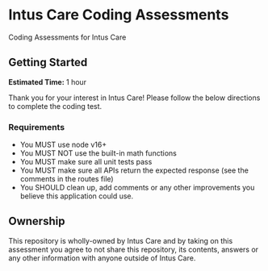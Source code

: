 # Intus Care Coding Assessments

Coding Assessments for Intus Care

## Getting Started 

**Estimated Time:** 1 hour

Thank you for your interest in Intus Care! Please follow the below directions to complete the coding test.

### Requirements

- You MUST use node v16+
- You MUST NOT use the built-in math functions
- You MUST make sure all unit tests pass
- You MUST make sure all APIs return the expected response (see the comments in the routes file)
- You SHOULD clean up, add comments or any other improvements you believe this application could use.

## Ownership

This repository is wholly-owned by Intus Care and by taking on this assessment you agree to not share this repository, its 
contents, answers or any other information with anyone outside of Intus Care.
